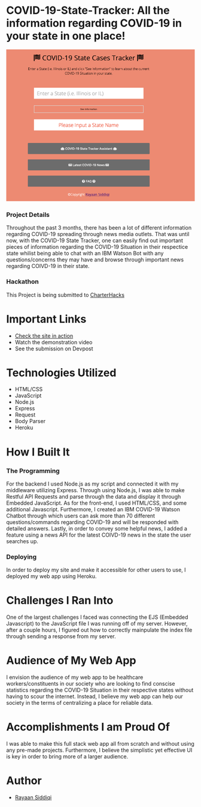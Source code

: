 # COVID-19-State-Tracker: All the information regarding COVID-19 in your state in one place!
![alt text](mainscreen.png)
### Project Details
Throughout the past 3 months, there has been a lot of different information regarding COVID-19 spreading through news media outlets. That was until now, with the COVID-19 State Tracker, one can easily find out important pieces of information regarding the COVID-19 Situation in their respectice state whilist being able to chat with an IBM Watson Bot with any questions/concerns they may have and browse through important news regarding COIVD-19 in their state.

### Hackathon
This Project is being submitted to <a href = "https://charterhacks.devpost.com" target = "_blank">CharterHacks</a>

# Important Links
* <a href = "https://covid19-state-tracker.herokuapp.com">Check the site in action</a>
* Watch the demonstration video
* See the submission on Devpost

# Technologies Utilized
* HTML/CSS
* JavaScript
* Node.js
* Express
* Request
* Body Parser
* Heroku

# How I Built It
### The Programming
For the backend I used Node.js as my script and connected it with my middleware utilizing Express. Through using Node.js, I was able to make Restful API Requests and parse through the data and display it through Embedded JavaScript. As for the front-end, I used HTML/CSS, and some additional Javascript. Furthermore, I created an IBM COVID-19 Watson Chatbot through which users can ask more than 70 different questions/commands regarding COVID-19 and will be responded with detailed answers. Lastly, in order to convey some helpful news, I added a feature using a news API for the latest COIVD-19 news in the state the user searches up.

### Deploying
In order to deploy my site and make it accessible for other users to use, I deployed my web app using Heroku.

# Challenges I Ran Into
One of the largest challenges I faced was connecting the EJS (Embedded Javascript) to the JavaScript file I was running off of my server. However, after a couple hours, I figured out how to correctly mainpulate the index file through sending a response from my server.

# Audience of My Web App
I envision the audience of my web app to be healthcare workers/constituents in our society who are looking to find conscise statistics regarding the COVID-19 Situation in their respective states without having to scour the internet. Instead, I believe my web app can help our society in the terms of centralizing a place for reliable data. 

# Accomplishments I am Proud Of
I was able to make this full stack web app all from scratch and without using any pre-made projects. Furthermore, I believe the simplistic yet effective UI is key in order to bring more of a larger audience.

# Author
* <a href = "https://rayaansiddiqi.com">Rayaan Siddiqi</a>
